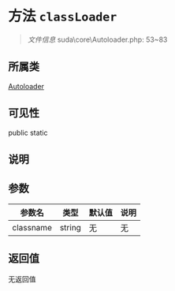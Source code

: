 # 方法 `classLoader`

> *文件信息* suda\core\Autoloader.php: 53~83

## 所属类 

[Autoloader](../Autoloader.md)

## 可见性

 public static

## 说明



## 参数


| 参数名 | 类型 | 默认值 | 说明 |
|--------|-----|-------|-------|
| classname |  string | 无 | 无 |



## 返回值

无返回值
